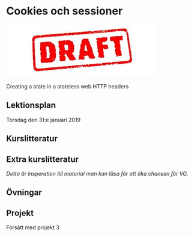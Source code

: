 # Cookies och sessioner 

![Draft](draft.jpg)

Creating a state in a stateless web
HTTP headers

## Lektionsplan
Torsdag den 31:e januari 2019


## Kurslitteratur
## Extra kurslitteratur
*Detta är insperation till material man kan läsa för att öka chansen för VG.*
## Övningar
## Projekt
Försätt med projekt 3